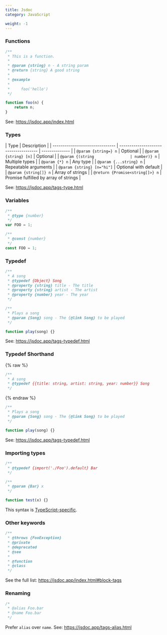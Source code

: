 ```yaml
---
title: Jsdoc
category: JavaScript

weight: -1
---
```


### Functions

```js
/**
 * This is a function.
 *
 * @param {string} n - A string param
 * @return {string} A good string
 *
 * @example
 *
 *     foo('hello')
 */

function foo(n) {
    return n;
}
```

See: <https://jsdoc.app/index.html>

### Types

| Type                            | Description                           |
| ------------------------------- | ------------------------------------- | -------------- |
| `@param {string=} n`            | Optional                              |
| `@param {string} [n]`           | Optional                              |
| `@param {(string                | number)} n`                           | Multiple types |
| `@param {*} n`                  | Any type                              |
| `@param {...string} n`          | Repeatable arguments                  |
| `@param {string} [n="hi"]`      | Optional with default                 |
| `@param {string[]} n`           | Array of strings                      |
| `@return {Promise<string[]>} n` | Promise fulfilled by array of strings |

See: <https://jsdoc.app/tags-type.html>

### Variables

```js
/**
 * @type {number}
 */
var FOO = 1;
```

```js
/**
 * @const {number}
 */
const FOO = 1;
```

### Typedef

```js
/**
 * A song
 * @typedef {Object} Song
 * @property {string} title - The title
 * @property {string} artist - The artist
 * @property {number} year - The year
 */
```

```js
/**
 * Plays a song
 * @param {Song} song - The {@link Song} to be played
 */

function play(song) {}
```

See: <https://jsdoc.app/tags-typedef.html>

### Typedef Shorthand

{% raw %}

```js
/**
 * A song
 * @typedef {{title: string, artist: string, year: number}} Song
 */
```

{% endraw %}

```js
/**
 * Plays a song
 * @param {Song} song - The {@link Song} to be played
 */

function play(song) {}
```

See: <https://jsdoc.app/tags-typedef.html>

### Importing types

```js
/**
 * @typedef {import('./Foo').default} Bar
 */

/**
 * @param {Bar} x
 */

function test(x) {}
```

This syntax is [TypeScript-specific](https://github.com/Microsoft/TypeScript/wiki/JsDoc-support-in-JavaScript#import-types).

### Other keywords

```js
/**
 * @throws {FooException}
 * @private
 * @deprecated
 * @see
 *
 * @function
 * @class
 */
```

See the full list: <https://jsdoc.app/index.html#block-tags>

### Renaming

```js
/*
 * @alias Foo.bar
 * @name Foo.bar
 */
```

Prefer `alias` over `name`. See: <https://jsdoc.app/tags-alias.html>
